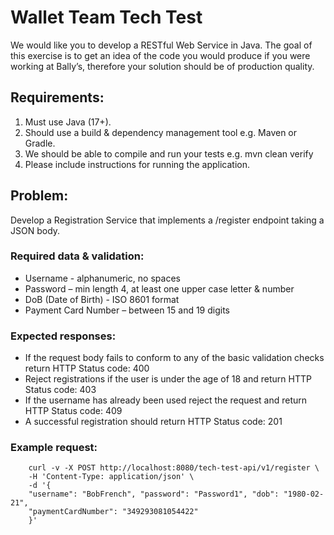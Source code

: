 # Wallet Team Tech Test

We would like you to develop a RESTful Web Service in Java. The goal of this exercise is to get an idea of the code you would produce if you were working at Bally’s, therefore your solution should be of production quality.

## Requirements:
1.	Must use Java (17+).
2.	Should use a build & dependency management tool e.g. Maven or Gradle.
3.	We should be able to compile and run your tests e.g. mvn clean verify
4.	Please include instructions for running the application.

## Problem:
Develop a Registration Service that implements a /register endpoint taking a JSON body.

### Required data & validation:
*	Username - alphanumeric, no spaces
*	Password – min length 4, at least one upper case letter & number
*	DoB (Date of Birth) - ISO 8601 format
*	Payment Card Number – between 15 and 19 digits

### Expected responses:
*	If the request body fails to conform to any of the basic validation checks return HTTP Status code: 400
*	Reject registrations if the user is under the age of 18 and return HTTP Status code: 403
*	If the username has already been used reject the request and return HTTP Status code: 409
*	A successful registration should return HTTP Status code: 201

### Example request:
```
    curl -v -X POST http://localhost:8080/tech-test-api/v1/register \
    -H 'Content-Type: application/json' \
    -d '{
    "username": "BobFrench", "password": "Password1", "dob": "1980-02-21",
    "paymentCardNumber": "349293081054422"
    }'
```
